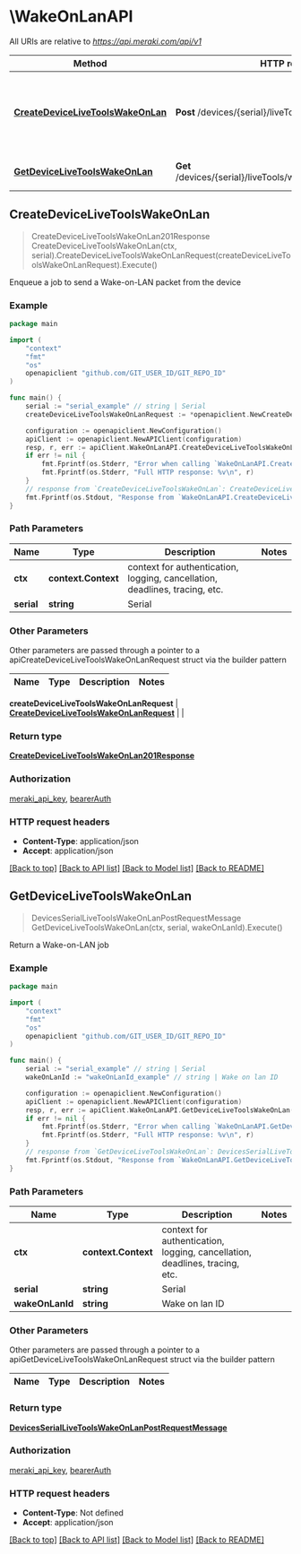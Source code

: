 # \WakeOnLanAPI

All URIs are relative to *https://api.meraki.com/api/v1*

Method | HTTP request | Description
------------- | ------------- | -------------
[**CreateDeviceLiveToolsWakeOnLan**](WakeOnLanAPI.md#CreateDeviceLiveToolsWakeOnLan) | **Post** /devices/{serial}/liveTools/wakeOnLan | Enqueue a job to send a Wake-on-LAN packet from the device
[**GetDeviceLiveToolsWakeOnLan**](WakeOnLanAPI.md#GetDeviceLiveToolsWakeOnLan) | **Get** /devices/{serial}/liveTools/wakeOnLan/{wakeOnLanId} | Return a Wake-on-LAN job



## CreateDeviceLiveToolsWakeOnLan

> CreateDeviceLiveToolsWakeOnLan201Response CreateDeviceLiveToolsWakeOnLan(ctx, serial).CreateDeviceLiveToolsWakeOnLanRequest(createDeviceLiveToolsWakeOnLanRequest).Execute()

Enqueue a job to send a Wake-on-LAN packet from the device



### Example

```go
package main

import (
	"context"
	"fmt"
	"os"
	openapiclient "github.com/GIT_USER_ID/GIT_REPO_ID"
)

func main() {
	serial := "serial_example" // string | Serial
	createDeviceLiveToolsWakeOnLanRequest := *openapiclient.NewCreateDeviceLiveToolsWakeOnLanRequest(int32(123), "Mac_example") // CreateDeviceLiveToolsWakeOnLanRequest | 

	configuration := openapiclient.NewConfiguration()
	apiClient := openapiclient.NewAPIClient(configuration)
	resp, r, err := apiClient.WakeOnLanAPI.CreateDeviceLiveToolsWakeOnLan(context.Background(), serial).CreateDeviceLiveToolsWakeOnLanRequest(createDeviceLiveToolsWakeOnLanRequest).Execute()
	if err != nil {
		fmt.Fprintf(os.Stderr, "Error when calling `WakeOnLanAPI.CreateDeviceLiveToolsWakeOnLan``: %v\n", err)
		fmt.Fprintf(os.Stderr, "Full HTTP response: %v\n", r)
	}
	// response from `CreateDeviceLiveToolsWakeOnLan`: CreateDeviceLiveToolsWakeOnLan201Response
	fmt.Fprintf(os.Stdout, "Response from `WakeOnLanAPI.CreateDeviceLiveToolsWakeOnLan`: %v\n", resp)
}
```

### Path Parameters


Name | Type | Description  | Notes
------------- | ------------- | ------------- | -------------
**ctx** | **context.Context** | context for authentication, logging, cancellation, deadlines, tracing, etc.
**serial** | **string** | Serial | 

### Other Parameters

Other parameters are passed through a pointer to a apiCreateDeviceLiveToolsWakeOnLanRequest struct via the builder pattern


Name | Type | Description  | Notes
------------- | ------------- | ------------- | -------------

 **createDeviceLiveToolsWakeOnLanRequest** | [**CreateDeviceLiveToolsWakeOnLanRequest**](CreateDeviceLiveToolsWakeOnLanRequest.md) |  | 

### Return type

[**CreateDeviceLiveToolsWakeOnLan201Response**](CreateDeviceLiveToolsWakeOnLan201Response.md)

### Authorization

[meraki_api_key](../README.md#meraki_api_key), [bearerAuth](../README.md#bearerAuth)

### HTTP request headers

- **Content-Type**: application/json
- **Accept**: application/json

[[Back to top]](#) [[Back to API list]](../README.md#documentation-for-api-endpoints)
[[Back to Model list]](../README.md#documentation-for-models)
[[Back to README]](../README.md)


## GetDeviceLiveToolsWakeOnLan

> DevicesSerialLiveToolsWakeOnLanPostRequestMessage GetDeviceLiveToolsWakeOnLan(ctx, serial, wakeOnLanId).Execute()

Return a Wake-on-LAN job



### Example

```go
package main

import (
	"context"
	"fmt"
	"os"
	openapiclient "github.com/GIT_USER_ID/GIT_REPO_ID"
)

func main() {
	serial := "serial_example" // string | Serial
	wakeOnLanId := "wakeOnLanId_example" // string | Wake on lan ID

	configuration := openapiclient.NewConfiguration()
	apiClient := openapiclient.NewAPIClient(configuration)
	resp, r, err := apiClient.WakeOnLanAPI.GetDeviceLiveToolsWakeOnLan(context.Background(), serial, wakeOnLanId).Execute()
	if err != nil {
		fmt.Fprintf(os.Stderr, "Error when calling `WakeOnLanAPI.GetDeviceLiveToolsWakeOnLan``: %v\n", err)
		fmt.Fprintf(os.Stderr, "Full HTTP response: %v\n", r)
	}
	// response from `GetDeviceLiveToolsWakeOnLan`: DevicesSerialLiveToolsWakeOnLanPostRequestMessage
	fmt.Fprintf(os.Stdout, "Response from `WakeOnLanAPI.GetDeviceLiveToolsWakeOnLan`: %v\n", resp)
}
```

### Path Parameters


Name | Type | Description  | Notes
------------- | ------------- | ------------- | -------------
**ctx** | **context.Context** | context for authentication, logging, cancellation, deadlines, tracing, etc.
**serial** | **string** | Serial | 
**wakeOnLanId** | **string** | Wake on lan ID | 

### Other Parameters

Other parameters are passed through a pointer to a apiGetDeviceLiveToolsWakeOnLanRequest struct via the builder pattern


Name | Type | Description  | Notes
------------- | ------------- | ------------- | -------------



### Return type

[**DevicesSerialLiveToolsWakeOnLanPostRequestMessage**](DevicesSerialLiveToolsWakeOnLanPostRequestMessage.md)

### Authorization

[meraki_api_key](../README.md#meraki_api_key), [bearerAuth](../README.md#bearerAuth)

### HTTP request headers

- **Content-Type**: Not defined
- **Accept**: application/json

[[Back to top]](#) [[Back to API list]](../README.md#documentation-for-api-endpoints)
[[Back to Model list]](../README.md#documentation-for-models)
[[Back to README]](../README.md)

